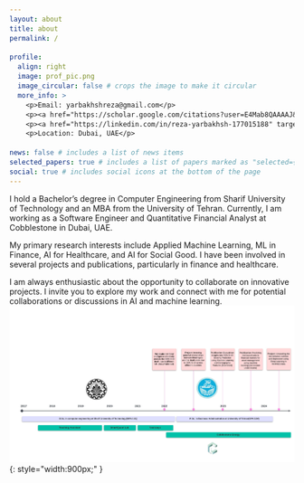 ```yaml
---
layout: about
title: about
permalink: /

profile:
  align: right
  image: prof_pic.png
  image_circular: false # crops the image to make it circular
  more_info: >
    <p>Email: yarbakhshreza@gmail.com</p>
    <p><a href="https://scholar.google.com/citations?user=E4Mab8QAAAAJ&hl=en" target="_blank">Google Scholar Profile</a></p>
    <p><a href="https://linkedin.com/in/reza-yarbakhsh-177015188" target="_blank">LinkedIn Profile</a></p>
    <p>Location: Dubai, UAE</p>

news: false # includes a list of news items
selected_papers: true # includes a list of papers marked as "selected={true}"
social: true # includes social icons at the bottom of the page
---
```


I hold a Bachelor’s degree in Computer Engineering from Sharif University of Technology and an MBA from the University of Tehran. Currently, I am working as a Software Engineer and Quantitative Financial Analyst at Cobblestone in Dubai, UAE.

My primary research interests include Applied Machine Learning, ML in Finance, AI for Healthcare, and AI for Social Good. I have been involved in several projects and publications, particularly in finance and healthcare.

I am always enthusiastic about the opportunity to collaborate on innovative projects. I invite you to explore my work and connect with me for potential collaborations or discussions in AI and machine learning.
![My Image Description](assets/img/Journey.jpeg){: style="width:900px;" }
